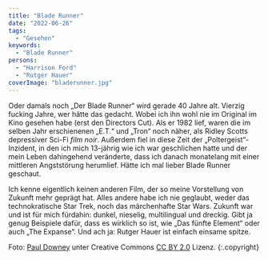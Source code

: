 ```yaml
---
title: "Blade Runner"
date: "2022-06-26"
tags:
  - "Gesehen"
keywords:
  - "Blade Runner"
persons:
  - "Harrison Ford"
  - "Rutger Hauer"
coverImage: "bladerunner.jpg"
---
```


Oder damals noch „Der Blade Runner“ wird gerade 40 Jahre alt. Vierzig fucking Jahre, wer hätte das gedacht. Wobei ich ihn wohl nie im Original im Kino gesehen habe (erst den Directors Cut). Als er 1982 lief, waren die im selben Jahr erschienenen „E.T.“ und „Tron“ noch näher, als Ridley Scotts depressiver Sci-Fi _film noir_. Außerdem fiel in diese Zeit der „Poltergeist“-Inzident, in den ich mich 13-jährig wie ich war geschlichen hatte und der mein Leben dahingehend veränderte, dass ich danach monatelang mit einer mittleren Angststörung herumlief. Hätte ich mal lieber Blade Runner geschaut.

Ich kenne eigentlich keinen anderen Film, der so meine Vorstellung von Zukunft mehr geprägt hat. Alles andere habe ich nie geglaubt, weder das technokratische Star Trek, noch das märchenhafte Star Wars. Zukunft war und ist für mich fürdahin: dunkel, nieselig, multilingual und dreckig. Gibt ja genug Beispiele dafür, dass es wirklich so ist, wie „Das fünfte Element“ oder auch „The Expanse“. Und ach ja: Rutger Hauer ist einfach einsame spitze.

Foto: [Paul Downey](https://www.flickr.com/photos/psd/63248461) unter Creative Commons [CC BY 2.0](https://creativecommons.org/licenses/by/2.0/) Lizenz. {:.copyright}
